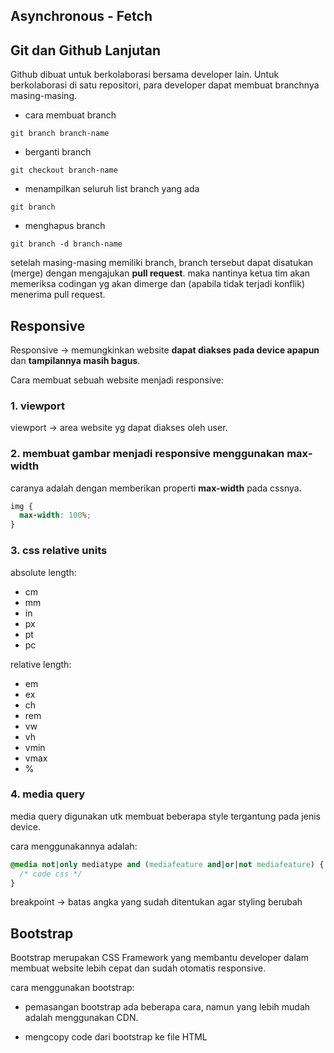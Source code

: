 ## **Asynchronous - Fetch**

## **Git dan Github Lanjutan**

Github dibuat untuk berkolaborasi bersama developer lain. Untuk berkolaborasi di satu repositori, para developer dapat membuat branchnya masing-masing.

- cara membuat branch

```
git branch branch-name
```

- berganti branch

```
git checkout branch-name
```

- menampilkan seluruh list branch yang ada

```
git branch
```

- menghapus branch

```
git branch -d branch-name
```

setelah masing-masing memiliki branch, branch tersebut dapat disatukan (merge) dengan mengajukan **pull request**. maka nantinya ketua tim akan memeriksa codingan yg akan dimerge dan (apabila tidak terjadi konflik) menerima pull request.

## **Responsive**

Responsive -> memungkinkan website **dapat diakses pada device apapun** dan **tampilannya masih bagus**.

Cara membuat sebuah website menjadi responsive:

### 1. viewport

viewport -> area website yg dapat diakses oleh user.

### 2. membuat gambar menjadi responsive menggunakan max-width

caranya adalah dengan memberikan properti **max-width** pada cssnya.

```css
img {
  max-width: 100%;
}
```

### 3. css relative units

absolute length:

- cm
- mm
- in
- px
- pt
- pc

relative length:

- em
- ex
- ch
- rem
- vw
- vh
- vmin
- vmax
- %

### 4. media query

media query digunakan utk membuat beberapa style tergantung pada jenis device.

cara menggunakannya adalah:

```css
@media not|only mediatype and (mediafeature and|or|not mediafeature) {
  /* code css */
}
```

breakpoint -> batas angka yang sudah ditentukan agar styling berubah

## **Bootstrap**

Bootstrap merupakan CSS Framework yang membantu developer dalam membuat website lebih cepat dan sudah otomatis responsive.

cara menggunakan bootstrap:

- pemasangan bootstrap
  ada beberapa cara, namun yang lebih mudah adalah menggunakan CDN.

- mengcopy code dari bootstrap ke file HTML

